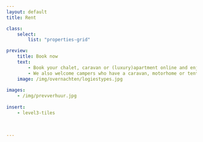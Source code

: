 ```yaml
---
layout: default
title: Rent

class:
    select: 
        list: "properties-grid"

preview:
    title: Book now
    text: 
        - Book your chalet, caravan or (luxury)apartment online and enjoy a careless and comfortable stay.
        - We also welcome campers who have a caravan, motorhome or tent of their own. Camping pitches can also be booked online. 
    image: /img/overnachten/logiestypes.jpg
        
images:
    - /img/prevverhuur.jpg
    
insert:
    - level3-tiles
    
    

---
```

